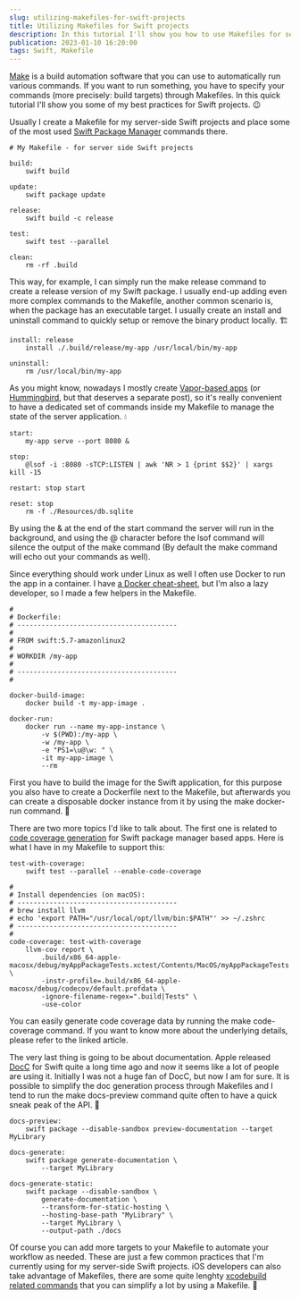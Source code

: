 ```yaml
---
slug: utilizing-makefiles-for-swift-projects
title: Utilizing Makefiles for Swift projects
description: In this tutorial I'll show you how to use Makefiles for server-side Swift projects to help running utility tasks in a more simple way.
publication: 2023-01-10 16:20:00
tags: Swift, Makefile
---
```


[Make](https://en.wikipedia.org/wiki/Make_(software)) is a build automation software that you can use to automatically run various commands. If you want to run something, you have to specify your commands (more precisely: build targets) through Makefiles. In this quick tutorial I'll show you some of my best practices for Swift projects. 😉

Usually I create a Makefile for my server-side Swift projects and place some of the most used [Swift Package Manager](https://theswiftdev.com/swift-package-manager-tutorial/) commands there.

```
# My Makefile - for server side Swift projects

build:
    swift build

update: 
    swift package update

release:
    swift build -c release
    
test:
    swift test --parallel

clean:
    rm -rf .build
```

This way, for example, I can simply run the make release command to create a release version of my Swift package. I usually end-up adding even more complex commands to the Makefile, another common scenario is, when the package has an executable target. I usually create an install and uninstall command to quickly setup or remove the binary product locally. 🏗️

```
install: release
    install ./.build/release/my-app /usr/local/bin/my-app

uninstall:
    rm /usr/local/bin/my-app
```

As you might know, nowadays I mostly create [Vapor-based apps](https://theswiftdev.gumroad.com/l/practical-server-side-swift) (or [Hummingbird](https://github.com/hummingbird-project/hummingbird), but that deserves a separate post), so it's really convenient to have a dedicated set of commands inside my Makefile to manage the state of the server application. 💧

```
start:
    my-app serve --port 8080 &
    
stop:
    @lsof -i :8080 -sTCP:LISTEN | awk 'NR > 1 {print $$2}' | xargs kill -15

restart: stop start

reset: stop
    rm -f ./Resources/db.sqlite
```

By using the & at the end of the start command the server will run in the background, and using the @ character before the lsof command will silence the output of the make command (By default the make command will echo out your commands as well).

Since everything should work under Linux as well I often use Docker to run the app in a container. I have [a Docker cheat-sheet](https://theswiftdev.com/server-side-swift-projects-inside-docker-using-vapor-4/), but I'm also a lazy developer, so I made a few helpers in the Makefile.

```
#
# Dockerfile:
# ----------------------------------------
#
# FROM swift:5.7-amazonlinux2
# 
# WORKDIR /my-app
#
# ----------------------------------------
#

docker-build-image:
    docker build -t my-app-image .

docker-run:
    docker run --name my-app-instance \
        -v $(PWD):/my-app \
        -w /my-app \
        -e "PS1=\u@\w: " \
        -it my-app-image \
        --rm
```

First you have to build the image for the Swift application, for this purpose you also have to create a Dockerfile next to the Makefile, but afterwards you can create a disposable docker instance from it by using the make docker-run command. 🐳

There are two more topics I'd like to talk about. The first one is related to [code coverage generation](https://theswiftdev.com/code-coverage-for-swift-package-manager-based-apps/) for Swift package manager based apps. Here is what I have in my Makefile to support this:

```
test-with-coverage:
    swift test --parallel --enable-code-coverage

# 
# Install dependencies (on macOS):
# ----------------------------------------
# brew install llvm
# echo 'export PATH="/usr/local/opt/llvm/bin:$PATH"' >> ~/.zshrc
# ----------------------------------------
# 
code-coverage: test-with-coverage
    llvm-cov report \
        .build/x86_64-apple-macosx/debug/myAppPackageTests.xctest/Contents/MacOS/myAppPackageTests \
        -instr-profile=.build/x86_64-apple-macosx/debug/codecov/default.profdata \
        -ignore-filename-regex=".build|Tests" \
        -use-color
```

You can easily generate code coverage data by running the make code-coverage command. If you want to know more about the underlying details, please refer to the linked article.

The very last thing is going to be about documentation. Apple released [DocC](https://github.com/apple/swift-docc) for Swift quite a long time ago and now it seems like a lot of people are using it. Initially I was not a huge fan of DocC, but now I am for sure. It is possible to simplify the doc generation process through Makefiles and I tend to run the make docs-preview command quite often to have a quick sneak peak of the API. 🔨

```
docs-preview:
    swift package --disable-sandbox preview-documentation --target MyLibrary

docs-generate:
    swift package generate-documentation \
        --target MyLibrary

docs-generate-static:
    swift package --disable-sandbox \
        generate-documentation \
        --transform-for-static-hosting \
        --hosting-base-path "MyLibrary" \
        --target MyLibrary \
        --output-path ./docs
```

Of course you can add more targets to your Makefile to automate your workflow as needed. These are just a few common practices that I'm currently using for my server-side Swift projects. iOS developers can also take advantage of Makefiles, there are some quite lenghty [xcodebuild related commands](https://theswiftdev.com/deep-dive-into-swift-frameworks/) that you can simplify a lot by using a Makefile. 💪
